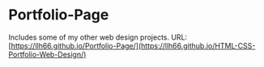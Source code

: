 ﻿# Portfolio-Page
Includes some of my other web design projects.
URL: [https://llh66.github.io/Portfolio-Page/](https://llh66.github.io/HTML-CSS-Portfolio-Web-Design/)
